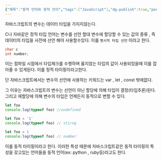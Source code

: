 ```yaml
---
{"제목":"동적 언어와 정적 언어","tags":["JavaScript"],"dg-publish":true,"permalink":"/공부/JavaScript/동적 typing 정적 typing/","dgPassFrontmatter":true,"updated":"2025-04-21T10:22:01.642+09:00"}
---
```


자바스크립트의 변수는  데이터 타입을 가지지않는다.

C나 자바같은 정적 타입 언어는 변수를 선언 할대 변수에 할당할 수 있는 값의 종류 , 즉 데이터의 타입을 사전에 선언 해야 사용할수있다. 이를 `명시적 타입 선언` 이라고 한다.

```java
char c
int number;
```

이는 컴파일 시점에서 타입체크를 수행하며 옳지않는 타입의 값이 사용되었을때 이를 잡아줄 수 있게된다. 이를 정적 타이핑이라고한다.

단 자바스크립트에서는 변수의 선언에 사용하는 키워드는 var , let , const 밖에없다.

그 이유는 자바스크립트의 변수는 선언이 아닌 할당에 의해 타입이 결정(타입추론)된다. 그리고 재할당에 의해 변수의 타입은 언제든지 동적으로 변할 수 있다.

```js
let foo
console.log(typeof foo) //undefined

let foo = '1'
console.log(typeof foo) // stirng

let foo = 1
console.log(typeof foo) // number

```

이를 동적 타이핑이라고 한다. 이러한 특성 때문에 자바스크립트같은 동적 타이핑의 특성을 갖고있는 언어들을 동적 언어(ex: python , ruby등)라고도 한다.

